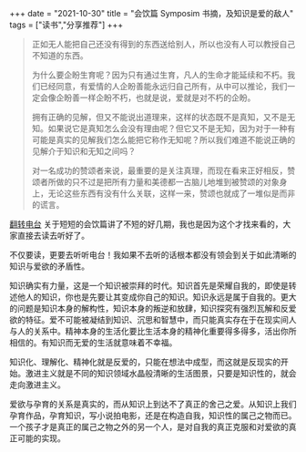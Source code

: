 +++ 
date = "2021-10-30"
title = "会饮篇 Symposim 书摘，及知识是爱的敌人"
tags = ["读书","分享推荐"]
+++

> 正如无人能把自己还没有得到的东西送给别人，所以也没有人可以教授自己不知道的东西。  
> 
> 为什么要企盼生育呢？因为只有通过生育，凡人的生命才能延续和不朽。我们已经同意，有爱情的人企盼善能永远归自己所有，从中可以推论，我们一定会像企盼善一样企盼不朽，也就是说，爱就是对不朽的企盼。  
> 
> 拥有正确的见解，但又不能说出道理来，这样的状态既不是真知，又不是无知。如果说它是真知怎么会没有理由呢？但它又不是无知，因为对于一种有可能是真实的见解我们怎么能把它称作无知呢？所以我们难道不能说正确的见解介于知识和无知之间吗？  
> 
> 对一名成功的赞颂者来说，最重要的是关注真理，而现在看来正好相反，赞颂者所做的只不过是把所有力量和美德都一古脑儿地堆到被赞颂的对象身上，无论这些东西有没有什么关联，这样一来，赞颂也就成了一堆似是而非的谎言。

[翻转电台](https://podcasts.apple.com/us/podcast/%E7%BF%BB%E7%94%B5special-%E4%BC%9A%E9%A5%AE%E7%AF%87-v-%E7%88%B1%E9%A6%96%E5%85%88%E6%98%AF%E6%84%9F%E5%8F%97%E8%87%AA%E5%B7%B1%E7%9A%84%E8%B4%AB%E4%B9%8F-vol-62/id1119089237?i=1000530418055) 关于短短的会饮篇讲了不短的好几期，我也是因为这个才找来看的，大家直接去读去听好了。

不仅要读，更要去听听电台！我如果不去听的话根本都没有领会到关于如此清晰的知识与爱欲的矛盾性。

知识确实有力量，这是一个知识被崇拜的时代。知识首先是荣耀自我的，即使是转述他人的知识，你也是先要让其变成你自己的知识。知识永远是属于自我的。更大的问题是知识本身的解构性，知识本身的叛逆和放肆，知识探究有强烈瓦解和反爱欲的特征。爱不可能被凝结到知识、沉思和智慧中，而只能真实存在于在现实间人与人的关系中。精神本身的生活化要比生活本身的精神化重要得多得多，活出你所相信的。有知识而无爱的生活就意味着不幸福。

知识化、理解化、精神化就是反爱的，只能在想法中成型，而这就是反现实的开始。激进主义就是不同的知识领域水晶般清晰的生活图景，只要是知识性的，就会走向激进主义。

爱欲与孕育的关系是真实的，而从知识上到达不了真正的舍己之爱。从知识上我们孕育作品，孕育知识，写小说拍电影，还是在构造自我，知识性的属己之物而已。一个孩子才是真正的属己之物之外的另一个人，是对自我的真正克服和对爱欲的真正可能的实现。